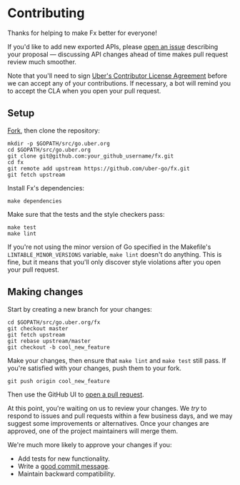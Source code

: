 # Contributing

Thanks for helping to make Fx better for everyone!

If you'd like to add new exported APIs, please [open an issue][open-issue]
describing your proposal &mdash; discussing API changes ahead of time makes
pull request review much smoother.

Note that you'll need to sign [Uber's Contributor License Agreement][cla]
before we can accept any of your contributions. If necessary, a bot will remind
you to accept the CLA when you open your pull request.

## Setup

[Fork][fork], then clone the repository:

```
mkdir -p $GOPATH/src/go.uber.org
cd $GOPATH/src/go.uber.org
git clone git@github.com:your_github_username/fx.git
cd fx
git remote add upstream https://github.com/uber-go/fx.git
git fetch upstream
```

Install Fx's dependencies:

```
make dependencies
```

Make sure that the tests and the style checkers pass:

```
make test
make lint
```

If you're not using the minor version of Go specified in the Makefile's
`LINTABLE_MINOR_VERSIONS` variable, `make lint` doesn't do anything. This is
fine, but it means that you'll only discover style violations after you open
your pull request.

## Making changes

Start by creating a new branch for your changes:

```
cd $GOPATH/src/go.uber.org/fx
git checkout master
git fetch upstream
git rebase upstream/master
git checkout -b cool_new_feature
```

Make your changes, then ensure that `make lint` and `make test` still pass. If
you're satisfied with your changes, push them to your fork.

```
git push origin cool_new_feature
```

Then use the GitHub UI to [open a pull request][pr].

At this point, you're waiting on us to review your changes. We *try* to respond
to issues and pull requests within a few business days, and we may suggest some
improvements or alternatives. Once your changes are approved, one of the
project maintainers will merge them.

We're much more likely to approve your changes if you:

* Add tests for new functionality.
* Write a [good commit message][commit-message].
* Maintain backward compatibility.

[fork]: https://github.com/uber-go/fx/fork
[open-issue]: https://github.com/uber-go/fx/issues/new
[cla]: https://cla-assistant.io/uber-go/fx
[commit-message]: http://tbaggery.com/2008/04/19/a-note-about-git-commit-messages.html
[pr]: https://github.com/uber-go/fx/compare
